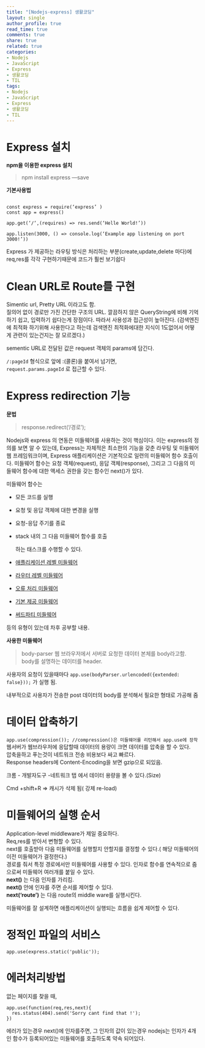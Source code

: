 ```yaml
---
title: "[Nodejs-express] 생활코딩"
layout: single
author_profile: true
read_time: true
comments: true
share: true
related: true
categories:
- Nodejs
- JavaScript
- Express
- 생활코딩
- TIL
tags:
- Nodejs
- JavaScript
- Express
- 생활코딩
- TIL
---
```


# Express 설치  


**npm을 이용한 express 설치** 

> npm install express —save

**기본사용법** 
```

const express = require(‘express’ )
const app = express()

app.get(‘/‘,(requires) => res.send(‘Helle World!’))

app.listen(3000, () => console.log(‘Example app listening on port 3000!’))
```


Express 가 제공하는 라우팅 방식은 처리하는 부분(create,update,delete 마다)에 req,res를 각각 구현하기때문에 코드가 훨씬 보기쉽다

# Clean URL로 Route를 구현
Simentic url, Pretty URL 이라고도 함.  
질의어 없이 경로만 가진 간단한 구조의 URL. 깔끔하지 않은 QueryString에 비해 기억하기 쉽고, 입력하기 쉽다는게 장점이다. 따라서 사용성과 접근성이 높아진다.  (검색엔진 에 최적화 하기위해 사용한다고 하는데 검색엔진 최적화에대한 지식이 1도없어서 어떻게 관련이 있는건지는 잘 모르겠다.)

sementic URL로 전달된 값은 request 객체의 params에 담긴다.

`/:pageId` 형식으로 앞에 :(콜론)을 붙여서 넘기면,  
`request.params.pageId` 로 접근할 수 있다.

# Express redirection 기능
**문법**  
> response.redirect(‘/경로’);

Nodejs와 express 의 연동은 미들웨어를 사용하는 것이 핵심이다.   이는 express의 정의를 보면 알 수 있는데, Express는 자체적은 최소한의 기능을 갖춘 라우팅 및 미들웨어 웹 프레임워크이며, Express 애플리케이션은 기본적으로 일련의 미들웨어 함수 호출이다.
미들웨어 함수는 요청 객체(request), 응답 객체(response), 그리고 그 다음의 미들웨어 함수에 대한 액세스 권한을 갖는 함수인 next()가 있다.
  
미들웨어 함수는 
* 모든 코드를 실행
* 요청 및 응답 객체에 대한 변경을 실행
* 요청-응답 주기를 종료
* stack 내의 그 다음 미들웨어 함수를 호출
  
	하는 태스크를 수행할 수 있다.
	
	  
* 	[애플리케이션 레벨 미들웨어](http://https://expressjs.com/ko/guide/using-middleware.html#middleware.application)
* 	[라우터 레벨 미들웨어](http:/https://expressjs.com/ko/guide/using-middleware.html#middleware.router/)
* 	[오류 처리 미들웨어](http://https://expressjs.com/ko/guide/using-middleware.html#middleware.error-handling)
* 	[기본 제공 미들웨어](http://https://expressjs.com/ko/guide/using-middleware.html#middleware.built-in)
* 	[써드파티 미들웨어](http://https://expressjs.com/ko/guide/using-middleware.html#middleware.third-party)

등의 유형이 있는데 차후 공부할 내용.  

**사용한 미들웨어**  

> body-parser
웹 브라우저에서 서버로 요청한 데이터 본체를 body라고함.  
body를 설명하는 데이터를 header.  

사용자의 요청이 있을때마다
`app.use(bodyParser.urlencoded({extended: false}));`
가 실행 됨.  
  
내부적으로 사용자가 전송한 post 데이터의 body를 분석해서 필요한 형태로 가공해 줌  
  
# 데이터 압축하기

```app.use(compression()); //compression()은 미들웨어를 리턴해서 app.use에 장착```
웹서버가 웹브라우저에 응답할때 데이터의 용량이 크면 데이터를 압축을 할 수 있다.    
압축을하고 푸는것이 네트워크 전송 비용보다 싸고 빠르다.    
Response headers에  Content-Encoding을 보면 gzip으로 되있음.  
  
크롬 - 개발자도구 -네트워크 탭
에서 데이터 용량을 볼 수 있다.(Size)
  
Cmd +shift+R => 캐시가 삭제 됨( 강제 re-load)
  
# 미들웨어의 실행 순서

Application-level middleware가 제일 중요하다.  
Req,res를 받아서 변형할 수 있다.  
next를 호출받아 다음 미들웨어를 실행할지 안할지를 결정할 수 있다.( 해당 미들웨어의 이전 미들웨어가 결정한다.)  
경로를 줘서 특정 경로에서만 미들웨어를 사용할 수 있다.
인자로 함수를 연속적으로 줌으로써 미들웨어 여러개를 붙일 수 있다.  
**next()** 는 다음 인자를 가리킴.  
**next()** 안에 인자를 주면 순서를 제어할 수 있다.  
**next(‘route’)** 는 다음 route의 middle ware를 실행시킨다.    
  
미들웨어를 잘 설계하면 애플리케이션이 실행되는 흐름을 쉽게 제어할 수 있다.  
  
# 정적인 파일의 서비스
`app.use(express.static('public'));`

# 에러처리방법

없는 페이지를 찾을 때,
```
app.use(function(req,res,next){
  res.status(404).send('Sorry cant find that !');
})
```

에러가 있는경우 next()에 인자를주면, 그 인자의 값이 있는경우 nodejs는 인자가 4개인 함수가 등록되어있는 미들웨어를 호출하도록 약속 되어있다.